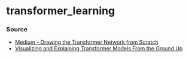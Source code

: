 # transformer_learning


### Source
- [Medium - Drawing the Transformer Network from Scratch](https://towardsdatascience.com/drawing-the-transformer-network-from-scratch-part-1-9269ed9a2c5e)  
- [Visualizing and Explaining Transformer Models From the Ground Up](https://deepgram.com/learn/visualizing-and-explaining-transformer-models-from-the-ground-up)